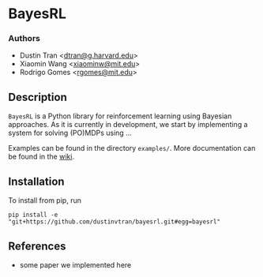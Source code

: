 # BayesRL
### Authors
* Dustin Tran \<dtran@g.harvard.edu\>
* Xiaomin Wang \<xiaominw@mit.edu\>
* Rodrigo Gomes \<rgomes@mit.edu\>

## Description
`BayesRL` is a Python library for reinforcement learning using Bayesian approaches. As it is currently in development, we start by implementing a system for solving (PO)MDPs using ...

Examples can be found in the directory `examples/`. More documentation can be found in the [wiki](../../wiki).

## Installation
To install from pip, run
```{bash}
pip install -e "git+https://github.com/dustinvtran/bayesrl.git#egg=bayesrl"
```

## References
* some paper we implemented here

